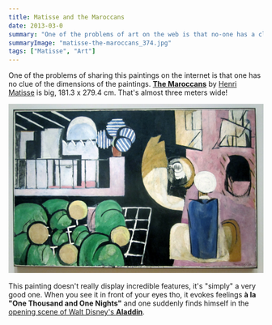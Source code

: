 ```yaml
---
title: Matisse and the Maroccans
date: 2013-03-0
summary: "One of the problems of art on the web is that no-one has a clue about the dimensions."
summaryImage: "matisse-the-maroccans_374.jpg"
tags: ["Matisse", "Art"]
---
```


One of the problems of sharing this paintings on the internet is that one has no clue of the dimensions of the paintings. [**The Maroccans**](http://www.moma.org/collection/object.php?object_id=79588) by [Henri Matisse](http://en.wikipedia.org/wiki/Henri_Matisse) is big, 181.3 x 279.4 cm. That's almost three meters wide!

![](matisse-the-maroccans_374.jpg)

This painting doesn't really display incredible features, it's "simply" a very good one. When you see it in front of your eyes tho, it evokes feelings **à la "One Thousand and One Nights"** and one suddenly finds himself in the [opening scene of Walt Disney's **Aladdin**](http://www.youtube.com/watch?v=RW5n4sIOj9s).